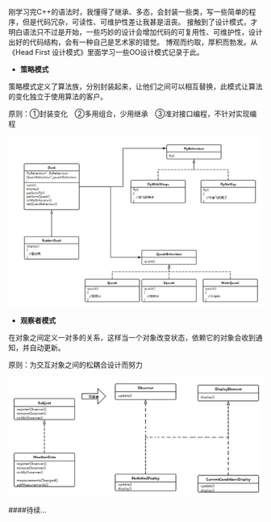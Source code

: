 刚学习完C++的语法时，我懂得了继承、多态，会封装一些类，写一些简单的程序，但是代码冗杂，可读性、可维护性差让我甚是沮丧。
接触到了设计模式，才明白语法只不过是开始，一些巧妙的设计会增加代码的可复用性、可维护性，设计出好的代码结构，会有一种自己是艺术家的错觉。
博观而约取，厚积而勃发。从《Head First 设计模式》里面学习一些OO设计模式记录于此。

 - **策略模式**
 
 策略模式定义了算法族，分别封装起来，让他们之间可以相互替换，此模式让算法的变化独立于使用算法的客户。

原则：①封装变化　②多用组合，少用继承　③准对接口编程，不针对实现编程

![](https://github.com/nullcanon/Head-First-Design-pattern/blob/master/%E7%AD%96%E7%95%A5%E6%A8%A1%E5%BC%8F/%E7%AD%96%E7%95%A5%E6%A8%A1%E5%BC%8F.jpg)

 - **观察者模式**
 
 在对象之间定义一对多的关系，这样当一个对象改变状态，依赖它的对象会收到通知，并自动更新。
 
 原则：为交互对象之间的松耦合设计而努力
 
 ![](https://github.com/nullcanon/Head-First-Design-pattern/blob/master/%E8%A7%82%E5%AF%9F%E8%80%85%E6%A8%A1%E5%BC%8F/%E8%A7%82%E5%AF%9F%E8%80%85%E6%A8%A1%E5%BC%8F.jpg)


####待续...
